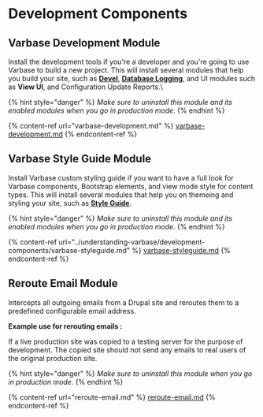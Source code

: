 # Development Components

## Varbase Development Module

Install the development tools if you're a developer and you're going to use Varbase to build a new project. This will install several modules that help you build your site, such as [**Devel**](https://www.drupal.org/project/devel), [**Database Logging**](https://www.drupal.org/docs/8/core/modules/dblog/overview), and UI modules such as **View UI**, and Configuration Update Reports.\


{% hint style="danger" %}
_Make sure to uninstall this module and its enabled modules when you go in production mode_.
{% endhint %}

{% content-ref url="varbase-development.md" %}
[varbase-development.md](varbase-development.md)
{% endcontent-ref %}

## Varbase Style Guide Module

Install Varbase custom styling guide if you want to have a full look for Varbase components, Bootstrap elements, and view mode style for content types. This will install several modules that help you on themeing and styling your site, such as [**Style Guide**](https://www.drupal.org/project/styleguide).

{% hint style="danger" %}
_Make sure to uninstall this module and its enabled modules when you go in production mode_.
{% endhint %}

{% content-ref url="../understanding-varbase/development-components/varbase-styleguide.md" %}
[varbase-styleguide.md](../understanding-varbase/development-components/varbase-styleguide.md)
{% endcontent-ref %}

## Reroute Email Module

Intercepts all outgoing emails from a Drupal site and reroutes them to a predefined configurable email address.

**Example use for rerouting emails :**

If a live production site was copied to a testing server for the purpose of development. The copied site should not send any emails to real users of the original production site.&#x20;

{% hint style="danger" %}
_Make sure to uninstall this module when you go in production mode_.
{% endhint %}

{% content-ref url="reroute-email.md" %}
[reroute-email.md](reroute-email.md)
{% endcontent-ref %}



##

